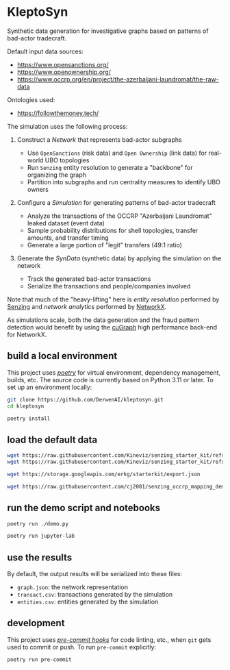 # KleptoSyn

Synthetic data generation for investigative graphs based on patterns
of bad-actor tradecraft.

Default input data sources:

  * <https://www.opensanctions.org/>
  * <https://www.openownership.org/>
  * <https://www.occrp.org/en/project/the-azerbaijani-laundromat/the-raw-data>

Ontologies used:

  * <https://followthemoney.tech/>

The simulation uses the following process:

  1. Construct a _Network_ that represents bad-actor subgraphs

     * Use `OpenSanctions` (risk data) and `Open Ownership` (link data) for real-world UBO topologies
     * Run `Senzing` entity resolution to generate a "backbone" for organizing the graph
     * Partition into subgraphs and run centrality measures to identify UBO owners

  2. Configure a _Simulation_ for generating patterns of bad-actor tradecraft

     * Analyze the transactions of the OCCRP "Azerbaijani Laundromat" leaked dataset (event data)
     * Sample probability distributions for shell topologies, transfer amounts, and transfer timing
     * Generate a large portion of "legit" transfers (49:1 ratio)

  3. Generate the _SynData_ (synthetic data) by applying the simulation on the network

     * Track the generated bad-actor transactions
     * Serialize the transactions and people/companies involved

Note that much of the "heavy-lifting" here is _entity resolution_ performed by
[Senzing](https://senzing.com/)
and _network analytics_ performed by [NetworkX](https://senzing.com/).

As simulations scale, both the data generation and the fraud pattern
detection would benefit by using the
[cuGraph](https://github.com/rapidsai/cugraph) high performance
back-end for NetworkX.


## build a local environment

This project uses [_poetry_](https://python-poetry.org/docs/basic-usage/)
for virtual environment, dependency management, builds, etc.
The source code is currently based on Python 3.11 or later.
To set up an environment locally:

```bash
git clone https://github.com/DerwenAI/kleptosyn.git
cd kleptosyn

poetry install
```


## load the default data

```bash
wget https://raw.githubusercontent.com/Kineviz/senzing_starter_kit/refs/heads/main/senzing_rootfs/data/open-sanctions.json
wget https://raw.githubusercontent.com/Kineviz/senzing_starter_kit/refs/heads/main/senzing_rootfs/data/open-ownership.json

wget https://storage.googleapis.com/erkg/starterkit/export.json

wget https://raw.githubusercontent.com/cj2001/senzing_occrp_mapping_demo/refs/heads/main/occrp_17k.csv
```

## run the demo script and notebooks

```bash
poetry run ./demo.py
```

```bash
poetry run jupyter-lab
```


## use the results

By default, the output results will be serialized into these files:

  + `graph.json`: the network representation
  + `transact.csv`: transactions generated by the simulation
  + `entities.csv`: entities generated by the simulation


## development

This project uses [_pre-commit hooks_](https://pre-commit.com/) for
code linting, etc., when `git` gets used to commit or push.
To run `pre-commit` explicitly:

```bash
poetry run pre-commit
```
